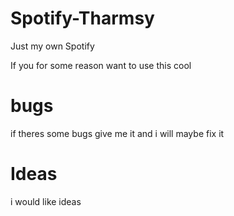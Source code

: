 # Spotify-Tharmsy
Just my own Spotify

If you for some reason want to use this cool

# bugs

if theres some bugs give me it and i will maybe fix it

# Ideas

i would like ideas 

